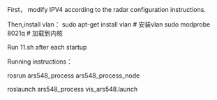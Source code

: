 First， modify IPV4 according to the radar configuration instructions.

Then,install vlan：
sudo apt-get install vlan # 安装vlan 
sudo modprobe 8021q  # 加载到内核

Run 11.sh after each startup

Running instructions：

rosrun ars548_process ars548_process_node 

roslaunch ars548_process vis_ars548.launch 
